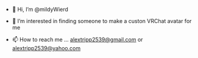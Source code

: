 - 👋 Hi, I’m @mildyWierd
- 👀 I’m interested in finding someone to make a custon VRChat avatar for me
  
- 📫 How to reach me ...  alextripp2539@gmail.com or alextripp2539@yahoo.com

<!---
mildyWierd/mildyWierd is a ✨ special ✨ repository because its `README.md` (this file) appears on your GitHub profile.
You can click the Preview link to take a look at your changes.
--->

